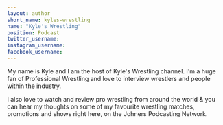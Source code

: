 ```yaml
---
layout: author
short_name: kyles-wrestling
name: "Kyle's Wrestling"
position: Podcast
twitter_username:
instagram_username:
facebook_username:
---
```

My name is Kyle and I am the host of Kyle's Wrestling channel. I'm a huge fan of Professional Wrestling and love to interview wrestlers and people within the industry.

I also love to watch and review pro wrestling from around the world & you can hear my thoughts on some of my favourite wrestling matches, promotions and shows right here, on the Johners Podcasting Network. 
